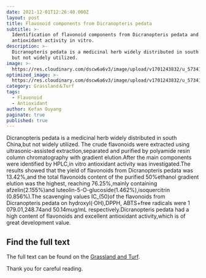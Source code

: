```yaml
---
date: 2021-12-01T12:26:40.000Z
layout: post
title: Flavonoid components from Dicranopteris pedata
subtitle: >-
  Identification of flavonoid components from Dicranopteris pedata and its
  antioxidant activity in vitro.
description: >-
  Dicranopteris pedata is a medicinal herb widely distributed in south China,
  but not widely utilized.
image: >-
  https://res.cloudinary.com/dscw6a6v3/image/upload/v1701243832/u_573418183_3933976733_fm_253_fmt_auto_app_138_f_JPEG_wzpfor.jpg
optimized_image: >-
  https://res.cloudinary.com/dscw6a6v3/image/upload/v1701243832/u_573418183_3933976733_fm_253_fmt_auto_app_138_f_JPEG_wzpfor.jpg
category: Grassland＆Turf
tags:
  - Flavonoid
  - Antioxidant
author: Kefan Ouyang
paginate: true
published: true
---
```

Dicranopteris pedata is a medicinal herb widely distributed in south China,but not widely utilized. The crude flavonoids were extracted using ultrasonic-assisted extraction,separated and purified by polyamide resin column chromatography with gradient elution.After the main components were identified by HPLC,in vitro antioxidant activity was investigated.The results showed that the yield of flavonoids from Dicranopteris pedata was 13.42%,and the total flavonoids content of the purified 50%ethanol gradient elution was the highest, reaching 76.25%,mainly containing afzelin(2.155%)and luteolin-5-O-glucoside(1.462%),isoquercitrin (0.856%).The scavenging values IC_(50)of the flavonoids from Dicranopteris pedata on hydroxyl(·OH),DPPH, ABTS+free radicals were 1 079.01,248.74and 50.14mug/mL respectively.Dicranopteris pedata had a high content of flavonoids and excellent antioxidant activity,which is of great development value.

## Find the full text

The full text can be found on the [Grassland and Turf](https://webofscience.clarivate.cn/wos/alldb/full-record/CSCD:7121787).

Thank you for careful reading.

